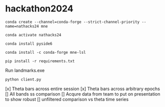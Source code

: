 # hackathon2024

```
conda create --channel=conda-forge --strict-channel-priority --name=nathacks24 mne
```

```
conda activate nathacks24
```

```
conda install pyside6
```
```
conda install -c conda-forge mne-lsl
```
```
pip install -r requirements.txt
```
Run landmarks.exe
```
python client.py
```

[x] Theta bars across entire session
[x] Theta bars across arbitrary epochs
[] All bands ss comparison
[] Acqure data from team to put on presentation to show robust
[] unfiltered comparison vs theta time series
